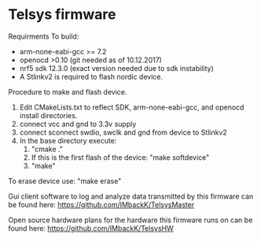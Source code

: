 # Telsys firmware

Requirments To build:

*  arm-none-eabi-gcc >= 7.2
*  openocd >0.10 (git needed as of 10.12.2017)
*  nrf5 sdk 12.3.0 (exact version needed due to sdk instability)
*  A Stlinkv2 is required to flash nordic device.

Procedure to make and flash device.

1. Edit CMakeLists.txt to reflect SDK, arm-none-eabi-gcc, and openocd install directories.
2. connect vcc and gnd to 3.3v supply
3. connect sconnect swdio, swclk and gnd from device to Stlinkv2
4. In the base directory execute:
    1. "cmake ."
    2. If this is the first flash of the device: "make softdevice" 
    3. "make"

To erase device use: "make erase"

Gui client software to log and analyze data transmitted by this firmware can be found here:
https://github.com/IMbackK/TelsysMaster

Open source hardware plans for the hardware this firmware runs on can be found here:
https://github.com/IMbackK/TelsysHW

